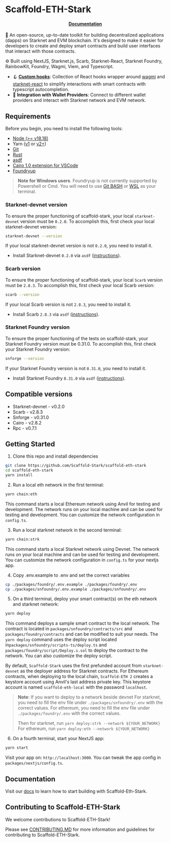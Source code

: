 # Scaffold-ETH-Stark

<h4 align="center">
  <a href="https://docs.scaffoldstark.com/eth-stark/">Documentation</a>
</h4>

🧪 An open-source, up-to-date toolkit for building decentralized applications (dapps) on Starknet and EVM blockchain. It's designed to make it easier for developers to create and deploy smart contracts and build user interfaces that interact with those contracts.

⚙️ Built using NextJS, Starknet.js, Scarb, Starknet-React, Starknet Foundry, RainbowKit, Foundry, Wagmi, Viem, and Typescript.

- 🪝 **[Custom hooks](https://docs.scaffoldstark.com/hooks/)**: Collection of React hooks wrapper around [wagmi](https://wagmi.sh/) and [starknet-react](https://starknet-react.com/) to simplify interactions with smart contracts with typescript autocompletion.
- 🔐 **Integration with Wallet Providers**: Connect to different wallet providers and interact with Starknet network and EVM network.

## Requirements

Before you begin, you need to install the following tools:

- [Node (>= v18.18)](https://nodejs.org/en/download/)
- Yarn ([v1](https://classic.yarnpkg.com/en/docs/install/) or [v2+](https://yarnpkg.com/getting-started/install))
- [Git](https://git-scm.com/downloads)
- [Rust](https://www.rust-lang.org/tools/install)
- [asdf](https://asdf-vm.com/guide/getting-started.html)
- [Cairo 1.0 extension for VSCode](https://marketplace.visualstudio.com/items?itemName=starkware.cairo1)
- [Foundryup](https://book.getfoundry.sh/getting-started/installation)

> **Note for Windows users**. Foundryup is not currently supported by Powershell or Cmd. You will need to use [Git BASH](https://gitforwindows.org/) or [WSL](https://learn.microsoft.com/en-us/windows/wsl/install) as your terminal.

### Starknet-devnet version

To ensure the proper functioning of scaffold-stark, your local `starknet-devnet` version must be `0.2.0`. To accomplish this, first check your local starknet-devnet version:

```sh
starknet-devnet --version
```

If your local starknet-devnet version is not `0.2.0`, you need to install it.

- Install Starknet-devnet `0.2.0` via `asdf` ([instructions](https://github.com/gianalarcon/asdf-starknet-devnet/blob/main/README.md)).

### Scarb version

To ensure the proper functioning of scaffold-stark, your local `Scarb` version must be `2.8.3`. To accomplish this, first check your local Scarb version:

```sh
scarb --version
```

If your local Scarb version is not `2.8.3`, you need to install it.

- Install Scarb `2.8.3` via `asdf` ([instructions](https://docs.swmansion.com/scarb/download.html#install-via-asdf)).

### Starknet Foundry version

To ensure the proper functioning of the tests on scaffold-stark, your Starknet Foundry version must be 0.31.0. To accomplish this, first check your Starknet Foundry version:

```sh
snforge --version
```

If your Starknet Foundry version is not `0.31.0`, you need to install it.

- Install Starknet Foundry `0.31.0` via `asdf` ([instructions](https://foundry-rs.github.io/starknet-foundry/getting-started/installation.html#installation-via-asdf)).

## Compatible versions

- Starknet-devnet - v0.2.0
- Scarb - v2.8.3
- Snforge - v0.31.0
- Cairo - v2.8.2
- Rpc - v0.7.1

## Getting Started

1. Clone this repo and install dependencies

```bash
git clone https://github.com/Scaffold-Stark/scaffold-eth-stark
cd scaffold-eth-stark
yarn install
```

2. Run a local eth network in the first terminal:

```bash
yarn chain:eth
```

This command starts a local Ethereum network using Anvil for testing and development. The network runs on your local machine and can be used for testing and development. You can customize the network configuration in `config.ts`.

3. Run a local starknet network in the second terminal:

```bash
yarn chain:strk
```

This command starts a local Starknet network using Devnet. The network runs on your local machine and can be used for testing and development. You can customize the network configuration in `config.ts` for your nextjs app.

4. Copy .env.example to .env and set the correct variables

```bash
cp ./packages/foundry/.env.example ./packages/foundry/.env
cp ./packages/snfoundry/.env.example ./packages/snfoundry/.env
```

5. On a third terminal, deploy your smart contract(s) on the eth network and starknet network:

```bash
yarn deploy
```

This command deploys a sample smart contract to the local network. The contract is located in `packages/snfoundry/contracts/src` and `packages/foundry/contracts` and can be modified to suit your needs. The `yarn deploy` command uses the deploy script located in`packages/snfoundry/scripts-ts/deploy.ts` and `packages/foundry/script/Deploy.s.sol` to deploy the contract to the network. You can also customize the deploy script.

By default, `Scaffold-Stark` uses the first prefunded account from `starknet-devnet` as the deployer address for Starknet contracts. For Ethereum contracts, when deploying to the local chain, `Scaffold-ETH 2` creates a keystore account using Anvil's last address private key. This keystore account is named `scaffold-eth-local` with the password `localhost`.

> **Note**: If you want to deploy to a network beside devnet
> For starknet, you need to fill the env file under `./packages/snfoundry/.env` with the correct values.
> For ethereum, you need to fill the env file under `./packages/foundry/.env` with the correct values.
>
> Then for starknet, run `yarn deploy:strk --network ${YOUR_NETWORK}`
> For ethereum, run `yarn deploy:eth --network ${YOUR_NETWORK}`

6. On a fourth terminal, start your NextJS app:

```bash
yarn start
```

Visit your app on: `http://localhost:3000`. You can tweak the app config in `packages/nextjs/config.ts`.

## Documentation

Visit our [docs](https://docs.scaffoldstark.com/eth-stark/) to learn how to start building with Scaffold-Eth-Stark.

## Contributing to Scaffold-ETH-Stark

We welcome contributions to Scaffold-ETH-Stark!

Please see [CONTRIBUTING.MD](https://github.com/Scaffold-Stark/scaffold-eth-stark/blob/main/CONTRIBUTING.md) for more information and guidelines for contributing to Scaffold-ETH-Stark.
